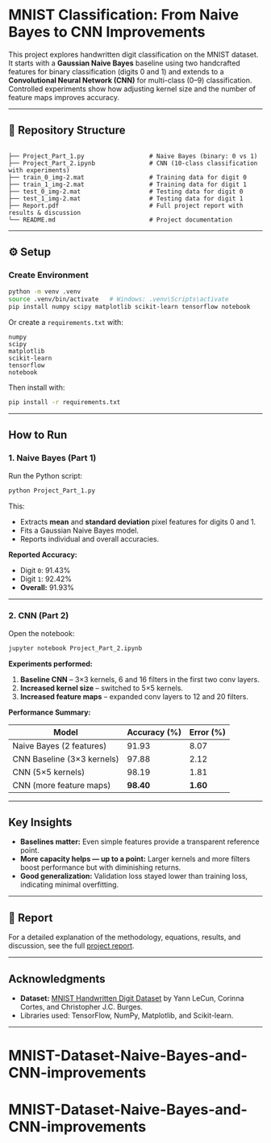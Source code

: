 # MNIST Classification: From Naive Bayes to CNN Improvements

This project explores handwritten digit classification on the MNIST dataset. It starts with a **Gaussian Naive Bayes** baseline using two handcrafted features for binary classification (digits 0 and 1) and extends to a **Convolutional Neural Network (CNN)** for multi-class (0–9) classification. Controlled experiments show how adjusting kernel size and the number of feature maps improves accuracy.

---

## 📂 Repository Structure

```

├── Project_Part_1.py                  # Naive Bayes (binary: 0 vs 1)
├── Project_Part_2.ipynb               # CNN (10-class classification with experiments)
├── train_0_img-2.mat                  # Training data for digit 0
├── train_1_img-2.mat                  # Training data for digit 1
├── test_0_img-2.mat                   # Testing data for digit 0
├── test_1_img-2.mat                   # Testing data for digit 1
├── Report.pdf                         # Full project report with results & discussion
└── README.md                          # Project documentation
```

---

## ⚙️ Setup

### Create Environment
```bash
python -m venv .venv
source .venv/bin/activate   # Windows: .venv\Scripts\activate
pip install numpy scipy matplotlib scikit-learn tensorflow notebook
```

Or create a `requirements.txt` with:
```
numpy
scipy
matplotlib
scikit-learn
tensorflow
notebook
```
Then install with:
```bash
pip install -r requirements.txt
```

---

## How to Run

### **1. Naive Bayes (Part 1)**
Run the Python script:
```bash
python Project_Part_1.py
```

This:
- Extracts **mean** and **standard deviation** pixel features for digits 0 and 1.
- Fits a Gaussian Naive Bayes model.
- Reports individual and overall accuracies.

**Reported Accuracy:**
- Digit `0`: 91.43%  
- Digit `1`: 92.42%  
- **Overall:** 91.93%

---

### **2. CNN (Part 2)**
Open the notebook:
```bash
jupyter notebook Project_Part_2.ipynb
```

**Experiments performed:**
1. **Baseline CNN** – 3×3 kernels, 6 and 16 filters in the first two conv layers.
2. **Increased kernel size** – switched to 5×5 kernels.
3. **Increased feature maps** – expanded conv layers to 12 and 20 filters.

**Performance Summary:**

| Model                        | Accuracy (%) | Error (%) |
|-----------------------------|-------------|-----------|
| Naive Bayes (2 features)    | 91.93       | 8.07      |
| CNN Baseline (3×3 kernels)  | 97.88       | 2.12      |
| CNN (5×5 kernels)           | 98.19       | 1.81      |
| CNN (more feature maps)     | **98.40**   | **1.60**  |

---

## Key Insights

- **Baselines matter:** Even simple features provide a transparent reference point.
- **More capacity helps — up to a point:** Larger kernels and more filters boost performance but with diminishing returns.
- **Good generalization:** Validation loss stayed lower than training loss, indicating minimal overfitting.

---

## 📄 Report

For a detailed explanation of the methodology, equations, results, and discussion, see the full [project report](./Report.pdf).

---

## Acknowledgments

- **Dataset:** [MNIST Handwritten Digit Dataset](http://yann.lecun.com/exdb/mnist/) by Yann LeCun, Corinna Cortes, and Christopher J.C. Burges.
- Libraries used: TensorFlow, NumPy, Matplotlib, and Scikit-learn.

---

# MNIST-Dataset-Naive-Bayes-and-CNN-improvements
# MNIST-Dataset-Naive-Bayes-and-CNN-improvements
